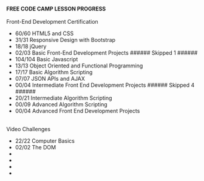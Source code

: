 <strong>FREE CODE CAMP LESSON PROGRESS</strong><br>
<br>
Front-End Development Certification<br>
<ul>
  <li>60/60 HTML5 and CSS</li>
  <li>31/31 Responsive Design with Bootstrap</li>
  <li>18/18 jQuery</li>
  <li>02/03 Basic Front-End Development Projects ###### Skipped 1 ######</li>
  <li>104/104 Basic Javascript</li>
  <li>13/13 Object Oriented and Functional Programming</li>
  <li>17/17 Basic Algorithm Scripting</li>
  <li>07/07 JSON APIs and AJAX</li>
  <li>00/04 Intermediate Front End Development Projects ###### Skipped 4 ######</li>
  <li>20/21 Intermediate Algorithm Scripting</li>
  <li>00/09 Advanced Algorithm Scripting</li>
  <li>00/04 Advanced Front End Development Projects </li>
</ul>
<br>
Video Challenges<br>
<ul>
  <li>22/22 Computer Basics</li>
  <li>02/02 The DOM</li>
  <li></li>
  <li></li>
  <li></li>
  <li></li>
</ul>
